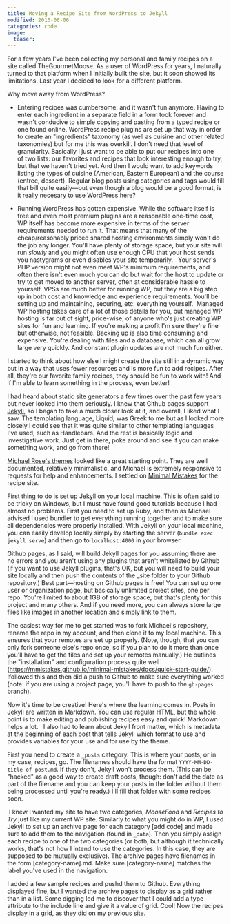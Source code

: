 ```yaml
---
title: Moving a Recipe Site from WordPress to Jekyll
modified: 2016-06-06
categories: code
image:
  teaser: 
---
```


For a few years I've been collecting my personal and family recipes on a site called TheGourmetMoose. As a user of WordPress for years, I naturally turned to that platform when I initially built the site, but it soon showed its limitations. Last year I decided to look for a different platform.

Why move away from WordPress?

- Entering recipes was cumbersome, and it wasn't fun anymore. Having to enter each ingredient in a separate field in a form took forever and wasn't conducive to simple copying and pasting from a typed recipe or one found online. WordPress recipe plugins are set up that way in order to create an "ingredients" taxonomy (as well as cuisine and other related taxonomies) but for me this was overkill. I don't need that level of granularity. Basically I just want to be able to put our recipes into one of two lists: our favorites and recipes that look interesting enough to try, but that we haven't tried yet. And then I would want to add keywords listing the types of cuisine (American, Eastern European) and the course (entree, dessert). Regular blog posts using categories and tags would fill that bill quite easily—but even though a blog would be a good format, is it really necesary to use WordPress here?

- Running WordPress has gotten expensive. While the software itself is free and even most premium plugins are a reasonable one-time cost, WP itself has become more expensive in terms of the server requirements needed to run it. That means that many of the cheap/reasonably priced shared hosting environments simply won't do the job any longer. You'll have plenty of storage space, but your site will run *slowly* and you might often use enough CPU that your host sends you nastygrams or even disables your site temporarily.   Your server's PHP version might not even meet WP's minimum requirements, and often there isn't even much you can do but wait for the host to update or try to get moved to another server, often at considerable hassle to yourself. VPSs are much better for running WP, but they are a big step up in both cost and knowledge and experience requirements. You'll be setting up and maintaining, securing, etc. everything yourself.  Managed WP hosting takes care of a lot of those details for you, but managed WP hosting is far out of sight, price-wise, of anyone who's just creating WP sites for fun and learning. If you're making a profit I'm sure they're fine but otherwise, not feasible. Backing up is also time consuming and expensive. You're dealing with files and a database, which can all grow large very quickly. And constant plugin updates are not much fun either.

I started to think about how else I might create the site still in a dynamic way but in a way that uses fewer resources and is more fun to add recipes. After all, they're our favorite family recipes, they should be fun to work with! And if I'm able to learn something in the process, even better!

I had heard about static site generators a few times over the past few years but never looked into them seriously. I knew that Github pages support [Jekyll](https://jekyllrb.com/), so I began to take a much closer look at it, and overall, I liked what I saw. The templating language, Liquid, was Greek to me but as I looked more closely I could see that it was quite similar to other templating languages I've used, such as Handlebars. And the rest is basically logic and investigative work. Just get in there, poke around and see if you can make something work, and go from there!

[Michael Rose's themes](https://mademistakes.com/work/jekyll-themes/) looked like a great starting point. They are well documented, relatively minimalistic, and Michael is extremely responsive to requests for help and enhancements. I settled on [Minimal Mistakes](https://mademistakes.com/work/minimal-mistakes-jekyll-theme/) for the recipe site.

First thing to do is set up Jekyll on your local machine. This is often said to be tricky on Windows, but I must have found good tutorials because I had almost no problems. First you need to set up Ruby, and then as Michael advised I used bundler to get everything running together and to make sure all dependencies were properly installed. With Jekyll on your local machine, you can easily develop locally simply by starting the server (```bundle exec jekyll serve```) and then go to ```localhost:4000``` in your browser.

Github pages, as I said, will build Jekyll pages for you assuming there are no errors and you aren't using any plugins that aren't whitelisted by Github (if you want to use Jekyll plugins, that's OK, but you will need to build your site locally and then push the contents of the _site folder to your Github repository.) Best part—hosting on Github pages is free! You can set up one user or organization page, but basically unlimited project sites, one per repo. You're limited to about 1GB of storage space, but that's plenty for this project and many others. And if you need more, you can always store large files like images in another location and simply link to them.

The easiest way for me to get started was to fork Michael's repository, rename the repo in my account, and then clone it to my local machine. This ensures that your remotes are set up properly. (Note, though, that you can only fork someone else's repo once, so if you plan to do it more than once you'll have to get the files and set up your remotes manually.) He outlines the "installation" and configuration process quite well (https://mmistakes.github.io/minimal-mistakes/docs/quick-start-guide/). Ifollowed this and then did a push to Github to make sure everything worked (note: if you are using a project page, you'll have to push to the ```gh-pages``` branch).

Now it's time to be creative! Here's where the learning comes in. Posts in Jekyll are written in Markdown. You can use regular HTML, but the whole point is to make editing and publishing recipes easy and quick! Markdown helps a lot.  
I also had to learn about Jekyll front matter, which is metadata at the beginning of each post that tells Jekyll which format to use and provides variables for your use and for use by the theme.

First you need to create a ```_posts``` category. This is where your posts, or in my case, recipes, go. The filenames should have the format ```YYYY-MM-DD-title-of-post.md```. If they don't, Jekyll won't process them. (This can be "hacked" as a good way to create draft posts, though: don't add the date as part of the filename and you can keep your posts in the folder without them being processed until you're ready.) I'll fill that folder with some recipes soon.

 I knew I wanted my site to have two categories, *MooseFood* and *Recipes to Try* just like my current WP site. Similarly to what you might do in WP, I used Jekyll to set up an archive page for each category [add code] and made sure to add them to the navigation (found in ```_data```). Then you simply assign each recipe to one of the two categories (or both, but although it technically works, that's not how I intend to use the categories. In this case, they are supposed to be mutually exclusive). The archive pages have filenames in the form [category-name].md. Make sure [category-name] matches the label you've used in the navigation.  

I added a few sample recipes and pushd them to Github. Everything displayed fine, but I wanted the archive pages to display as a grid rather than in a list. Some digging led me to discover that I could add a type attribute to the include line and give it a value of grid. Cool! Now the recipes display in a grid, as they did on my previous site.

